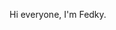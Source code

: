 Hi everyone, I'm Fedky.

<!---
Fedky/Fedky is a ✨ special ✨ repository because its `README.md` (this file) appears on your GitHub profile.
You can click the Preview link to take a look at your changes.
--->
